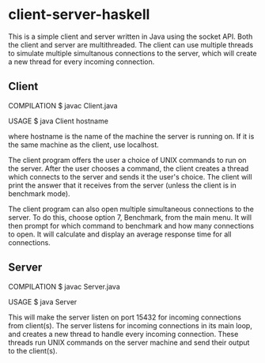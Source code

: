 # client-server-haskell


This is a simple client and server written in Java using the socket API. Both the client and server are multithreaded. The client can use multiple threads to simulate multiple simultanous connections to the server, which will create a new thread for every incoming connection.  



Client
--------

COMPILATION
$ javac Client.java

USAGE
$ java Client hostname

where hostname is the name of the machine the server is running on. If it is the same machine as the client, use localhost. 

The client program offers the user a choice of UNIX commands to run on the server. After the user chooses a command, the client creates a thread which connects to the server and sends it the user's choice. The client will print the answer that it receives from the server (unless the client is in benchmark mode).

The client program can also open multiple simultaneous connections to the server. To do this, choose option 7, Benchmark, from the main menu. It will then prompt for which command to benchmark and how many connections to open. It will calculate and display an average response time for all connections.



Server
--------

COMPILATION
$ javac Server.java

USAGE
$ java Server

This will make the server listen on port 15432 for incoming connections from client(s). The server listens for incoming connections in its main loop, and creates a new thread to handle every incoming connection. These threads run UNIX commands on the server machine and send their output to the client(s).
